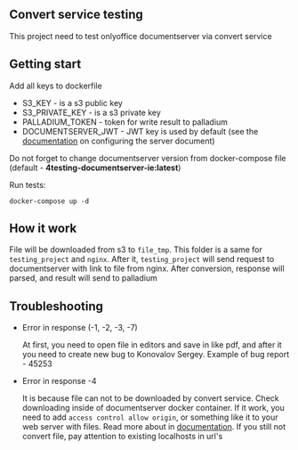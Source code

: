 ## Convert service testing

This project need to test onlyoffice documentserver via convert service

## Getting start

Add all keys to dockerfile

* S3_KEY - is a s3 public key
* S3_PRIVATE_KEY - is a s3 private key
* PALLADIUM_TOKEN - token for write result to palladium
* DOCUMENTSERVER_JWT - JWT key is used by default (see the [documentation](https://helpcenter.onlyoffice.com/installation/docs-community-install-docker.aspx) on configuring the server document)

Do not forget to change documentserver version from docker-compose file (default - **4testing-documentserver-ie:latest**)

Run tests: 

`docker-compose up -d`

## How it work

File will be downloaded from s3 to `file_tmp`. This folder is a same for `testing_project` and `nginx`.
After it, `testing_project` will send request to documentserver with link to file from nginx. After conversion, response will parsed, and result will send to palladium

## Troubleshooting

* Error in response (-1, -2, -3,  -7)

  At first, you need to open file in editors and save in like pdf, and after it  you need to create new bug to Konovalov Sergey. Example of bug report - 45253

* Error in response -4

  It is because file can not to be downloaded by convert service. Check downloading inside of documentserver docker container. If it work, you need to add `access control allow origin`, or something like it to your web server with files. Read more about in [documentation](https://github.com/ONLYOFFICE/testing-documentserver/wiki/Plugins:-Adding-new-plugin). If you still not convert file,  pay attention to existing localhosts in url's
